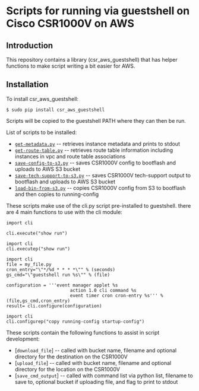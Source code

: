 # Scripts for running via guestshell on Cisco CSR1000V on AWS

## Introduction

This repository contains a library (csr_aws_guestshell) that has helper functions to make script writing a bit easier for AWS.

## Installation 

To install csr_aws_guestshell:

```
$ sudo pip install csr_aws_guestshell
```

Scripts will be copied to the guestshell PATH where they can then be run.  

List of scripts to be installed:
* [```get-metadata.py```](bin/get-metadata.py) -- retrieves instance metadata and prints to stdout
* [```get-route-table.py```](bin/get-route-table.py) -- retrieves route table information including instances in vpc and route table associations
* [```save-config-to-s3.py```](bin/save-config-to-s3.py) -- saves CSR1000V config to bootflash and uploads to AWS S3 bucket
* [```save-tech-support-to-s3.py```](bin/save-tech-support-to-s3.py) -- saves CSR1000V tech-support output to bootflash and uploads to AWS S3 bucket
* [```load-bin-from-s3.py```](bin/load-bin-from-s3.py) -- copies CSR1000V config from S3 to bootflash and then copies to running-config

These scripts make use of the cli.py script pre-installed to guestshell.  there are 4 main functions to use with the cli module:

```
import cli

cli.execute("show run")
```


```
import cli
cli.executep("show run")
```

```
import cli
file = my_file.py
cron_entry="\"*/%d * * * *\"" % (seconds)
gs_cmd="\"guestshell run %s\"" % (file)

configuration = '''event manager applet %s
                        action 1.0 cli command %s
                        event timer cron cron-entry %s''' % (file,gs_cmd,cron_entry)
result= cli.configure(configuration)
```


```
import cli
cli.configurep("copy running-config startup-config")
```

These scripts contain the following functions to assist in script development:

* [```download_file```] -- called with bucket name, filename and optional directory for the destination on the CSR1000V
* [```upload_file```] -- called with bucket name, filename and optional directory for the location on the CSR1000V
* [```save_cmd_output```] -- called with command list via python list, filename to save to, optional bucket if uploading file, and flag to print to stdout


